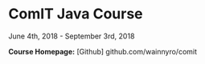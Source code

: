 # ComIT Java Course
June 4th, 2018 - September 3rd, 2018

**Course Homepage:** [Github] github.com/wainnyro/comit
